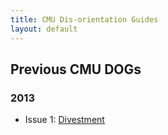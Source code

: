 ```yaml
---
title: CMU Dis-orientation Guides
layout: default
---
```


## Previous CMU DOGs

### 2013

- Issue 1: [Divestment](http://cmu.dis-orientation.info/cmu-dogs/CMUDOGISSUE1DIVESTMENT.pdf)